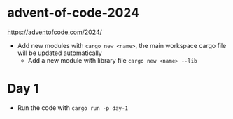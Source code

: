 # advent-of-code-2024
https://adventofcode.com/2024/

- Add new modules with `cargo new <name>`, the main workspace cargo file will be updated automatically
  - Add a new module with library file `cargo new <name> --lib`

# Day 1
- Run the code with `cargo run -p day-1`
